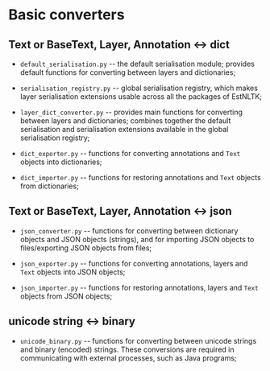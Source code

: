 # Basic converters

## Text or BaseText, Layer, Annotation <-> dict

* `default_serialisation.py` -- the default serialisation module; provides default functions for converting between layers and dictionaries;

* `serialisation_registry.py` -- global serialisation registry, which makes layer serialisation extensions usable across all the packages of EstNLTK;

* `layer_dict_converter.py` -- provides main functions for converting between layers and dictionaries; combines together the default serialisation and serialisation extensions available in the global serialisation registry; 

* `dict_exporter.py` -- functions for converting annotations and `Text` objects into dictionaries;

* `dict_importer.py` -- functions for restoring annotations and `Text` objects from dictionaries;

## Text or BaseText, Layer, Annotation <-> json

* `json_converter.py` -- functions for converting between dictionary objects and JSON objects (strings), and for importing JSON objects to files/exporting JSON objects from files;

* `json_exporter.py` -- functions for converting annotations, layers and `Text` objects into JSON objects;

* `json_importer.py` -- functions for restoring annotations, layers and `Text` objects from JSON objects;

## unicode string <-> binary

* `unicode_binary.py` -- functions for converting between unicode strings and binary (encoded) strings. These conversions are required in communicating with external processes, such as Java programs;

